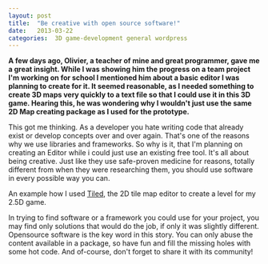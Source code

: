 ```yaml
---
layout: post
title:  "Be creative with open source software!"
date:   2013-03-22
categories:  3D game-development general wordpress
---
```


**A few days ago, Olivier, a teacher of mine and great programmer, gave me a great insight. While I was showing him the progress on a team project I'm working on for school I mentioned him about a basic editor I was planning to create for it. It seemed reasonable, as I needed something to create 3D maps very quickly to a text file so that I could use it in this 3D game. Hearing this, he was wondering why I wouldn't just use the same 2D Map creating package as I used for the prototype.**

This got me thinking. As a developer you hate writing code that already exist or develop concepts over and over again. That's one of the reasons why we use libraries and frameworks. So why is it, that I'm planning on creating an Editor while i could just use an existing free tool. It's all about being creative. Just like they use safe-proven medicine for reasons, totally different from when they were researching them, you should use software in every possible way you can.

An example how I used [Tiled](http://www.mapeditor.org/), the 2D tile map editor to create a level for my 2.5D game.

In trying to find software or a framework you could use for your project, you may find only solutions that would do the job, if only it was slightly different. Opensource software is the key word in this story. You can only abuse the content available in a package, so have fun and fill the missing holes with some hot code. And of-course, don't forget to share it with its community!